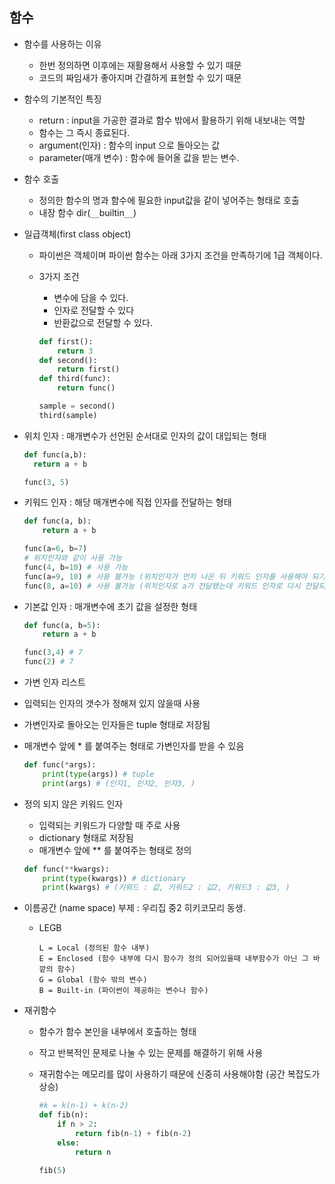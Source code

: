 ## 함수

* 함수를 사용하는 이유

  * 한번 정의하면 이후에는 재활용해서 사용할 수 있기 때문
  * 코드의 짜임새가 좋아지며 간결하게 표현할 수 있기 때문

* 함수의 기본적인 특징

  *   return : input을 가공한 결과로 함수 밖에서 활용하기 위해 내보내는 역할
    * 함수는 그 즉시 종료된다.
  * argument(인자)  : 함수의 input 으로 돌아오는 값
  * parameter(매개 변수) : 함수에 들어올 값을 받는 변수.

* 함수 호출

  * 정의한 함수의 명과 함수에 필요한 input값을 같이 넣어주는 형태로 호출
  * 내장 함수 dir(`__`builtin`__`)

* 일급객체(first class object)

  * 파이썬은 객체이며 파이썬 함수는 아래 3가지 조건을 만족하기에 1급 객체이다.

  * 3가지 조건

    * 변수에 담을 수 있다.
    * 인자로 전달할 수 있다
    * 반환값으로 전달할 수 있다.

    ``` python
    def first():
        return 3
    def second():
        return first()
    def third(func):
        return func()
    
    sample = second()
    third(sample)
    ```



* 위치 인자 : 매개변수가 선언된 순서대로 인자의 값이 대입되는 형태

  ``` python
  def func(a,b):
  	return a + b
  
  func(3, 5)
  ```

* 키워드 인자 : 해당 매개변수에 직접 인자를 전달하는 형태

  ``` python
  def func(a, b):
      return a + b
  
  func(a=6, b=7)
  # 위치인자와 같이 사용 가능
  func(4, b=10) # 사용 가능
  func(a=9, 10) # 사용 불가능 (위치인자가 먼저 나온 뒤 키워드 인자를 사용해야 되기 때문)
  func(8, a=10) # 사용 불가능 (위치인자로 a가 전달됐는데 키워드 인자로 다시 전달되기 때문)
  ```

* 기본값 인자 : 매개변수에 초기 값을 설정한 형태

  ``` python
  def func(a, b=5):
      return a + b
  
  func(3,4) # 7
  func(2) # 7
  ```

*  가변 인자 리스트

  * 입력되는 인자의  갯수가 정해져 있지 않을때 사용

  * 가변인자로 돌아오는 인자들은  tuple 형태로 저장됨

  * 매개변수 앞에 * 를 붙여주는 형태로 가변인자를 받을 수 있음

    ``` python
    def func(*args):
        print(type(args)) # tuple
        print(args) # (인자1, 인자2, 인자3, )
    ```

* 정의 되지 않은 키워드 인자

  * 입력되는 키워드가 다양할 때 주로 사용
  * dictionary 형태로 저장됨
  * 매개변수 앞에 ** 를 붙여주는 형태로 정의

  ``` python
  def func(**kwargs):
      print(type(kwargs)) # dictionary
      print(kwargs) # (키워드 : 값, 키워드2 : 값2, 키워드3 : 값3, )
  ```

* 이름공간 (name space)       부제 : 우리집 중2 히키코모리 동생.

  * LEGB

    ```
    L = Local (정의된 함수 내부)
    E = Enclosed (함수 내부에 다시 함수가 정의 되어있을때 내부함수가 아닌 그 바깥의 함수)
    G = Global (함수 밖의 변수)
    B = Built-in (파이썬이 제공하는 변수나 함수)
    ```

* 재귀함수

  * 함수가 함수 본인을 내부에서 호출하는 형태

  * 작고 반복적인 문제로 나눌 수 있는 문제를 해결하기 위해 사용

  * 재귀함수는 메모리를 많이 사용하기 때문에 신중히 사용해야함 (공간 복잡도가 상승)

    ```python
    #k = k(n-1) + k(n-2)
    def fib(n):
        if n > 2:
        	return fib(n-1) + fib(n-2)
        else:
            return n
        
    fib(5)
    ```

    